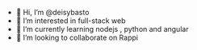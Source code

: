 - 👋 Hi, I’m @deisybasto
- 👀 I’m interested in full-stack web
- 🌱 I’m currently learning nodejs , python and angular
- 💞️ I’m looking to collaborate on Rappi


<!---
deisybasto/deisybasto is a ✨ special ✨ repository because its `README.md` (this file) appears on your GitHub profile.
You can click the Preview link to take a look at your changes.
--->

































